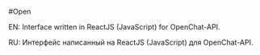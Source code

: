 #Open

EN:
Interface written in ReactJS (JavaScript) for OpenChat-API.

RU:
Интерфейс написанный на ReactJS (JavaScript) для OpenChat-API.

